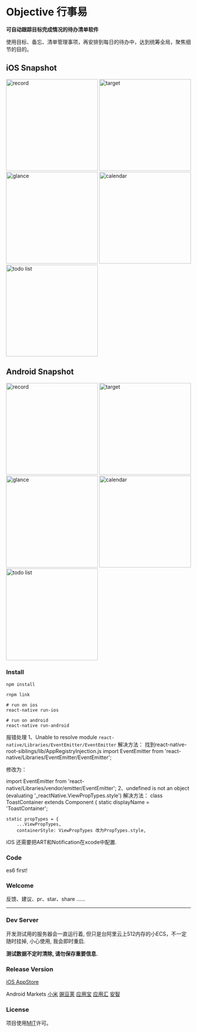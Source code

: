 # Objective 行事易

**可自动跟踪目标完成情况的待办清单软件**

使用目标、备忘、清单管理事项，再安排到每日的待办中，达到统筹全局，聚焦细节的目的。


## iOS Snapshot

<img src="http://ww4.sinaimg.cn/mw690/005LSYBWgw1f9yaghb6azj30yi1pc0z3.jpg" alt="record" width="250">
<img src="http://ww2.sinaimg.cn/mw690/005LSYBWgw1f9yak7at4nj30yi1pcqa5.jpg" alt="target" width="250">
<img src="http://ww3.sinaimg.cn/mw690/005LSYBWgw1f9yakrbrxcj30yi1pc7dj.jpg" alt="glance" width="250">
<img src="http://ww1.sinaimg.cn/mw690/005LSYBWgw1f9yal0zrjpj30yi1pcdq2.jpg" alt="calendar" width="250">
<img src="http://ww3.sinaimg.cn/mw690/005LSYBWgw1f9yalao5x7j30yi1pcag8.jpg" alt="todo list" width="250">

## Android Snapshot

<img src="http://ww2.sinaimg.cn/mw690/005LSYBWgw1fa0191inhjj30u01hc0x5.jpg" alt="record" width="250">
<img src="http://ww2.sinaimg.cn/mw690/005LSYBWgw1fa019s4rafj30u01hcgr9.jpg" alt="target" width="250">
<img src="http://ww2.sinaimg.cn/mw690/005LSYBWgw1fa01bc3apnj30u01hc44i.jpg" alt="glance" width="250">
<img src="http://ww1.sinaimg.cn/mw690/005LSYBWgw1fa01blq5yoj30u01hctee.jpg" alt="calendar" width="250">
<img src="http://ww4.sinaimg.cn/mw690/005LSYBWgw1fa01bwg44wj30u01hcjwi.jpg" alt="todo list" width="250">

### Install

```
npm install

rnpm link

# run on ios
react-native run-ios

# run on android
react-native run-android
```

报错处理
1、Unable to resolve module `react-native/Libraries/EventEmitter/EventEmitter`
解决方法：
找到react-native-root-siblings/lib/AppRegistryInjection.js
import EventEmitter from 'react-native/Libraries/EventEmitter/EventEmitter';

修改为：

import EventEmitter from 'react-native/Libraries/vendor/emitter/EventEmitter';
2、undefined is not an object (evaluating '_reactNative.ViewPropTypes.style')
解决方法：
class ToastContainer extends Component {
    static displayName = 'ToastContainer';

    static propTypes = {
        ...ViewPropTypes,
        containerStyle: ViewPropTypes 改为PropTypes.style,

iOS 还需要把ART和Notification在xcode中配置.


### Code

es6 first!


### Welcome

反馈、建议、pr、star、share ……


- - -

### Dev Server

开发测试用的服务器会一直运行着, 但只是台阿里云上512内存的小ECS，不一定随时挂掉, 小心使用, 我会即时重启.

**测试数据不定时清除, 请勿保存重要信息.**


### Release Version

[iOS AppStore](https://itunes.apple.com/cn/app/xing-shi-yi/id931153512?mt=8)

Android Markets
[小米](http://app.mi.com/detail/71912)
[豌豆荚](http://www.wandoujia.com/apps/com.exease.etd.objective)
[应用宝](http://sj.qq.com/myapp/detail.htm?apkName=com.exease.etd.objective)
[应用汇](http://www.appchina.com/app/com.exease.etd.objective)
[安智](http://www.anzhi.com/soft_2619658.html)


### License
项目使用[MIT](LICENSE)许可。
